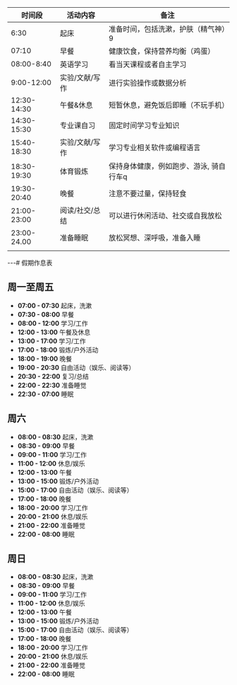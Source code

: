 
| <center>时间段</center> | 活动内容     | 备注                    |
| -------------------- | -------- | --------------------- |
| 6:30                 | 起床       | 准备时间，包括洗漱，护肤（精气神）9    |
| 07:10                | 早餐       | 健康饮食，保持营养均衡（鸡蛋）       |
| 08:00-8:40           | 英语学习     | 看当天课程或者自主学习           |
| 9:00-12:00           | 实验/文献/写作 | 进行实验操作或数据分析           |
| 12:30-14:30          | 午餐&休息    | 短暂休息，避免饭后即睡（不玩手机）     |
| 14:30-15:30          | 专业课自习    | 固定时间学习专业知识            |
| 15:40-18:30          | 实验/文献/写作 | 学习专业相关软件或编程语言         |
| 18:30-19:30          | 体育锻炼     | 保持身体健康，例如跑步、游泳, 骑自行车q |
| 19:30-20:40          | 晚餐       | 注意不要过量，保持轻食           |
| 21:00-23:00          | 阅读/社交/总结 | 可以进行休闲活动、社交或自我放松      |
| 23:00-24.00          | 准备睡眠     | 放松冥想、深呼吸，准备入睡         |
|                      |          |                       |

---# 假期作息表

## 周一至周五
- **07:00 - 07:30** 起床，洗漱
- **07:30 - 08:00** 早餐
- **08:00 - 12:00** 学习/工作
- **12:00 - 13:00** 午餐及休息
- **13:00 - 17:00** 学习/工作
- **17:00 - 18:00** 锻炼/户外活动
- **18:00 - 19:00** 晚餐
- **19:00 - 20:30** 自由活动（娱乐、阅读等）
- **20:30 - 22:00** 复习/总结
- **22:00 - 22:30** 准备睡觉
- **22:30 - 07:00** 睡眠

## 周六
- **08:00 - 08:30** 起床，洗漱
- **08:30 - 09:00** 早餐
- **09:00 - 11:00** 学习/工作
- **11:00 - 12:00** 休息/娱乐
- **12:00 - 13:00** 午餐
- **13:00 - 15:00** 锻炼/户外活动
- **15:00 - 17:00** 自由活动（娱乐、阅读等）
- **17:00 - 18:00** 晚餐
- **18:00 - 20:00** 学习/工作
- **20:00 - 21:00** 休息/娱乐
- **21:00 - 22:00** 准备睡觉
- **22:00 - 08:00** 睡眠

## 周日
- **08:00 - 08:30** 起床，洗漱
- **08:30 - 09:00** 早餐
- **09:00 - 11:00** 学习/工作
- **11:00 - 12:00** 休息/娱乐
- **12:00 - 13:00** 午餐
- **13:00 - 15:00** 锻炼/户外活动
- **15:00 - 17:00** 自由活动（娱乐、阅读等）
- **17:00 - 18:00** 晚餐
- **18:00 - 20:00** 学习/工作
- **20:00 - 21:00** 休息/娱乐
- **21:00 - 22:00** 准备睡觉
- **22:00 - 08:00** 睡眠